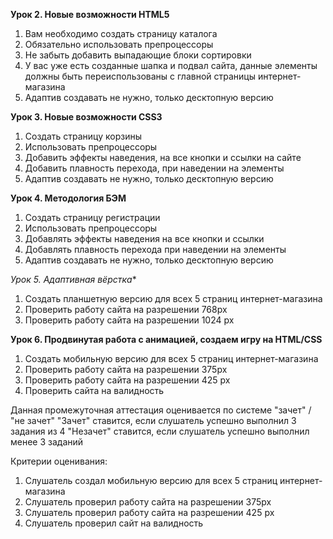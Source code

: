 **Урок 2. Новые возможности HTML5**

1. Вам необходимо создать страницу каталога
2. Обязательно использовать препроцессоры
3. Не забыть добавить выпадающие блоки сортировки
4. У вас уже есть созданные шапка и подвал сайта, данные элементы должны быть переиспользованы с главной страницы интернет-магазина
5. Адаптив создавать не нужно, только десктопную версию

**Урок 3. Новые возможности CSS3**

1. Создать страницу корзины
2. Использовать препроцессоры
3. Добавить эффекты наведения, на все кнопки и ссылки на сайте
4. Добавить плавность перехода, при наведении на элементы
5. Адаптив создавать не нужно, только десктопную версию

**Урок 4. Методология БЭМ**

1. Создать страницу регистрации
2. Использовать препроцессоры
3. Добавлять эффекты наведения на все кнопки и ссылки
4. Добавлять плавность перехода при наведении на элементы
5. Адаптив создавать не нужно, только десктопную версию

*Урок 5. Адаптивная вёрстка**

1. Создать планшетную версию для всех 5 страниц интернет-магазина
2. Проверить работу сайта на разрешении 768px
3. Проверить работу сайта на разрешении 1024 px

**Урок 6. Продвинутая работа с анимацией, создаем игру на HTML/CSS**

1. Создать мобильную версию для всех 5 страниц интернет-магазина
2. Проверить работу сайта на разрешении 375px
3. Проверить работу сайта на разрешении 425 px
4. Проверить сайта на валидность

Данная промежуточная аттестация оценивается по системе "зачет" / "не зачет" "Зачет" ставится, если слушатель успешно выполнил 3 задания из 4 "Незачет" ставится, если слушатель успешно выполнил менее 3 заданий

Критерии оценивания:

1. Слушатель создал мобильную версию для всех 5 страниц интернет-магазина
2. Слушатель проверил работу сайта на разрешении 375px
3. Слушатель проверил работу сайта на разрешении 425 px
4. Слушатель проверил сайт на валидность